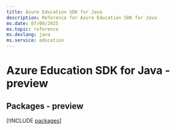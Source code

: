 ```yaml
---
title: Azure Education SDK for Java
description: Reference for Azure Education SDK for Java
ms.date: 07/09/2025
ms.topic: reference
ms.devlang: java
ms.service: education
---
```

# Azure Education SDK for Java - preview
## Packages - preview
[!INCLUDE [packages](education-index.md)]